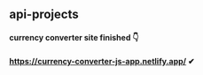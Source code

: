 ## api-projects
#### currency converter site finished 👇
#### https://currency-converter-js-app.netlify.app/ ✔
